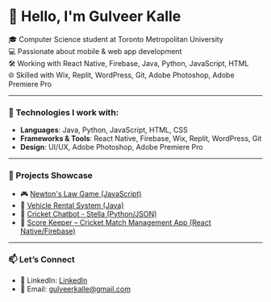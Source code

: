 # 👋 Hello, I'm Gulveer Kalle

🎓 Computer Science student at Toronto Metropolitan University  
💻 Passionate about mobile & web app development  
🛠️ Working with React Native, Firebase, Java, Python, JavaScript, HTML  
🌐 Skilled with Wix, Replit, WordPress, Git, Adobe Photoshop, Adobe Premiere Pro

---

### 🔧 Technologies I work with:
- **Languages**: Java, Python, JavaScript, HTML, CSS
- **Frameworks & Tools**: React Native, Firebase, Wix, Replit, WordPress, Git
- **Design**: UI/UX, Adobe Photoshop, Adobe Premiere Pro

---

### 📌 Projects Showcase

- 🎮 [Newton's Law Game (JavaScript)](https://github.com/Gulveer-Kalle/Newton-s-Law)
- 🚗 [Vehicle Rental System (Java)](https://github.com/Gulveer-Kalle/vehicle-rental-system)
- 🤖 [Cricket Chatbot - Stella (Python/JSON)](https://github.com/Gulveer-Kalle/Cricket-Chatbot-Stella)
- 🏏 [Score Keeper – Cricket Match Management App (React Native/Firebase)](https://github.com/Gulveer-Kalle/Score-Keeper)

---

### 📫 Let’s Connect

- 🔗 LinkedIn: [LinkedIn](https://www.linkedin.com/in/gulveer-singh-75a66134a/)
- 📧 Email: [gulveerkalle@gmail.com](mailto:gulveerkalle@gmail.com)
